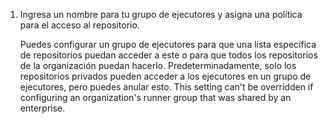 1. Ingresa un nombre para tu grupo de ejecutores y asigna una política para el acceso al repositorio.

    Puedes configurar un grupo de ejecutores para que una lista específica de repositorios puedan acceder a este o para que todos los repositorios de la organización puedan hacerlo. Predeterminadamente, solo los repositorios privados pueden acceder a los ejecutores en un grupo de ejecutores, pero puedes anular esto. This setting can't be overridden if configuring an organization's runner group that was shared by an enterprise.